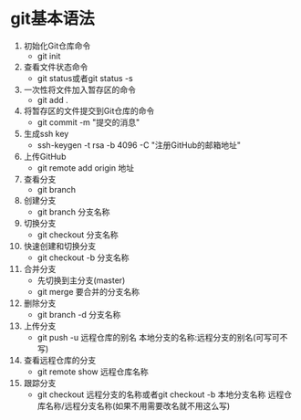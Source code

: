# git基本语法

1. 初始化Git仓库命令
    - git init
2. 查看文件状态命令
    - git status或者git status -s
3. 一次性将文件加入暂存区的命令
    - git add .
4. 将暂存区的文件提交到Git仓库的命令
    - git commit -m "提交的消息"
5. 生成ssh key
    - ssh-keygen -t rsa -b 4096 -C "注册GitHub的邮箱地址"
6. 上传GitHub
    - git remote add origin 地址
7. 查看分支
    - git branch
8. 创建分支
    - git branch 分支名称
9. 切换分支
    - git checkout 分支名称
10. 快速创建和切换分支
    - git checkout -b 分支名称
11. 合并分支
    - 先切换到主分支(master)
    - git merge 要合并的分支名称
12. 删除分支
    - git branch -d 分支名称
13. 上传分支
    - git push -u 远程仓库的别名 本地分支的名称:远程分支的别名(可写可不写)
14. 查看远程仓库的分支
    - git remote show 远程仓库名称
15. 跟踪分支
    - git checkout 远程分支的名称或者git checkout -b 本地分支名称 远程仓库名称/远程分支名称(如果不用需要改名就不用这么写)
